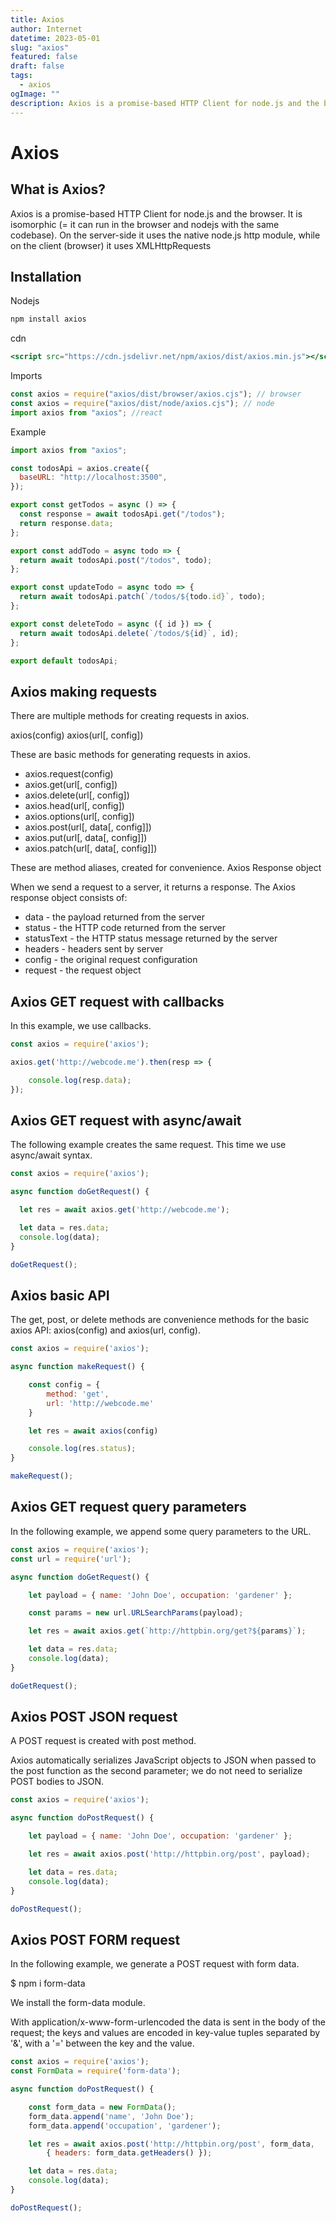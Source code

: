 ```yaml
---
title: Axios
author: Internet
datetime: 2023-05-01
slug: "axios"
featured: false
draft: false
tags:
  - axios
ogImage: ""
description: Axios is a promise-based HTTP Client for node.js and the browser.
---
```


# Axios

## What is Axios?

Axios is a promise-based HTTP Client for node.js and the browser. It is isomorphic (= it can run in the browser and nodejs with the same codebase). On the server-side it uses the native node.js http module, while on the client (browser) it uses XMLHttpRequests

## Installation

Nodejs

```js
npm install axios
```

cdn

```jsx
<script src="https://cdn.jsdelivr.net/npm/axios/dist/axios.min.js"></script>
```

Imports

```jsx
const axios = require("axios/dist/browser/axios.cjs"); // browser
const axios = require("axios/dist/node/axios.cjs"); // node
import axios from "axios"; //react
```

Example

```js
import axios from "axios";

const todosApi = axios.create({
  baseURL: "http://localhost:3500",
});

export const getTodos = async () => {
  const response = await todosApi.get("/todos");
  return response.data;
};

export const addTodo = async todo => {
  return await todosApi.post("/todos", todo);
};

export const updateTodo = async todo => {
  return await todosApi.patch(`/todos/${todo.id}`, todo);
};

export const deleteTodo = async ({ id }) => {
  return await todosApi.delete(`/todos/${id}`, id);
};

export default todosApi;
```

## Axios making requests

There are multiple methods for creating requests in axios.

axios(config) 
axios(url[, config])

These are basic methods for generating requests in axios.

* axios.request(config)
* axios.get(url[, config])
* axios.delete(url[, config])
* axios.head(url[, config])
* axios.options(url[, config])
* axios.post(url[, data[, config]])
* axios.put(url[, data[, config]])
* axios.patch(url[, data[, config]])

These are method aliases, created for convenience.
Axios Response object

When we send a request to a server, it returns a response. The Axios response object consists of:

*    data - the payload returned from the server
*    status - the HTTP code returned from the server
*    statusText - the HTTP status message returned by the server
*    headers - headers sent by server
*    config - the original request configuration
*    request - the request object

## Axios GET request with callbacks

In this example, we use callbacks.
```js
const axios = require('axios');

axios.get('http://webcode.me').then(resp => {

    console.log(resp.data);
});
```

## Axios GET request with async/await

The following example creates the same request. This time we use async/await syntax.

```js
const axios = require('axios');

async function doGetRequest() {

  let res = await axios.get('http://webcode.me');

  let data = res.data;
  console.log(data);
}

doGetRequest();
```

## Axios basic API

The get, post, or delete methods are convenience methods for the basic axios API: axios(config) and axios(url, config).
```js
const axios = require('axios');

async function makeRequest() {

    const config = {
        method: 'get',
        url: 'http://webcode.me'
    }

    let res = await axios(config)

    console.log(res.status);
}

makeRequest();
```

## Axios GET request query parameters

In the following example, we append some query parameters to the URL.
```js
const axios = require('axios');
const url = require('url');

async function doGetRequest() {

    let payload = { name: 'John Doe', occupation: 'gardener' };

    const params = new url.URLSearchParams(payload);

    let res = await axios.get(`http://httpbin.org/get?${params}`);

    let data = res.data;
    console.log(data);
}

doGetRequest();
```

## Axios POST JSON request

A POST request is created with post method.

Axios automatically serializes JavaScript objects to JSON when passed to the post function as the second parameter; we do not need to serialize POST bodies to JSON.
```js
const axios = require('axios');

async function doPostRequest() {

    let payload = { name: 'John Doe', occupation: 'gardener' };

    let res = await axios.post('http://httpbin.org/post', payload);

    let data = res.data;
    console.log(data);
}

doPostRequest();
```

## Axios POST FORM request

In the following example, we generate a POST request with form data.

$ npm i form-data

We install the form-data module.

With application/x-www-form-urlencoded the data is sent in the body of the request; the keys and values are encoded in key-value tuples separated by '&', with a '=' between the key and the value.
```js
const axios = require('axios');
const FormData = require('form-data');

async function doPostRequest() {

    const form_data = new FormData();
    form_data.append('name', 'John Doe');
    form_data.append('occupation', 'gardener');

    let res = await axios.post('http://httpbin.org/post', form_data, 
        { headers: form_data.getHeaders() });

    let data = res.data;
    console.log(data);
}

doPostRequest();
```
